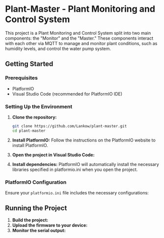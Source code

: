# Plant-Master - Plant Monitoring and Control System

This project is a Plant Monitoring and Control System split into two main components: the "Monitor" and the "Master." These components interact with each other via MQTT to manage and monitor plant conditions, such as humidity levels, and control the water pump system.

## Getting Started

### Prerequisites

- PlatformIO
- Visual Studio Code (recommended for PlatformIO IDE)

### Setting Up the Environment

1. **Clone the repository:**

   ```sh
   git clone https://github.com/Lankow/plant-master.git
   cd plant-master
   ```

2. **Install PlatformIO:**
   Follow the instructions on the PlatformIO website to install PlatformIO.

3. **Open the project in Visual Studio Code:**

4. **Install dependencies:**
   PlatformIO will automatically install the necessary libraries specified in platformio.ini when you open the project.

### PlatformIO Configuration

Ensure your `platformio.ini` file includes the necessary configurations:

## Running the Project

1. **Build the project:**
2. **Upload the firmware to your device:**
3. **Monitor the serial output:**
